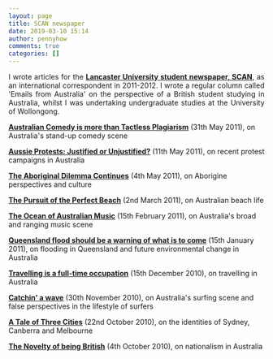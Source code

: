 ```yaml
---
layout: page
title: SCAN newspaper
date: 2019-03-10 15:14
author: pennyhow
comments: true
categories: []
---
```

<p style="text-align:justify;">I wrote articles for the <span style="text-decoration:underline;"><strong><a href="https://scan.lusu.co.uk/" target="_blank" rel="noopener noreferrer">Lancaster University student newspaper, SCAN</a></strong></span>, as an international correspondent in 2011-2012. I wrote a regular column called 'Emails from Australia' on the perspective of a British student studying in Australia, whilst I was undertaking undergraduate studies at the University of Wollongong.</p>
<a href="http://scan.lusu.co.uk/index.php/2011/05/31/australian-comedy-is-more-than-tactless-plagiarism/" target="_blank" rel="noopener noreferrer"><strong><span style="text-decoration:underline;">Australian Comedy is more than Tactless Plagiarism</span></strong></a> (31th May 2011), on Australia's stand-up comedy scene

<a href="http://scan.lusu.co.uk/index.php/2011/05/20/aussie-protests-justified-or-unjustified/" target="_blank" rel="noopener noreferrer"><span style="text-decoration:underline;"><strong>Aussie Protests: Justified or Unjustified?</strong></span></a> (11th May 2011), on recent protest campaigns in Australia

<a href="http://scan.lusu.co.uk/index.php/2011/05/04/the-aboriginal-dilemma-continued/" target="_blank" rel="noopener noreferrer"><strong><span style="text-decoration:underline;">The Aboriginal Dilemma Continues</span></strong></a> (4th May 2011), on Aborigine perspectives and culture

<a href="http://scan.lusu.co.uk/index.php/2011/03/02/the-pursuit-of-the-perfect-beach/" target="_blank" rel="noopener noreferrer"><strong><span style="text-decoration:underline;">The Pursuit of the Perfect Beach</span></strong></a> (2nd March 2011), on Australian beach life

<strong><span style="text-decoration:underline;"><a href="http://scan.lusu.co.uk/index.php/2011/02/15/the-ocean-of-australian-music/" target="_blank" rel="noopener noreferrer">The Ocean of Australian Music</a></span></strong> (15th February 2011), on Australia's broad and ranging music scene

<a href="http://scan.lusu.co.uk/index.php/2011/01/15/queensland-floods-should-be-warning-of-what-is-to-come/" target="_blank" rel="noopener noreferrer"><strong><span style="text-decoration:underline;">Queensland flood should be a warning of what is to come</span></strong></a> (15th January 2011), on flooding in Queensland and future environmental change in Australia

<a href="http://scan.lusu.co.uk/index.php/2010/12/15/travelling-is-a-full-time-occupation/" target="_blank" rel="noopener noreferrer"><strong><span style="text-decoration:underline;">Travelling is a full-time occupation</span></strong></a> (15th December 2010), on travelling in Australia

<a href="http://scan.lusu.co.uk/index.php/2010/11/30/oh-mama-i-wanna-go-surfing/" target="_blank" rel="noopener noreferrer"><strong><span style="text-decoration:underline;">Catchin' a wave</span></strong></a> (30th November 2010), on Australia's surfing scene and false perspectives in the lifestyle of surfers

<span style="text-decoration:underline;"><strong><a href="http://scan.lusu.co.uk/index.php/2010/10/22/a-tale-of-three-cities/" target="_blank" rel="noopener noreferrer">A Tale of Three Cities</a></strong></span> (22nd October 2010), on the identities of Sydney, Canberra and Melbourne

<a href="http://scan.lusu.co.uk/index.php/2010/10/04/the-novelty-of-being-british/" target="_blank" rel="noopener noreferrer"><span style="text-decoration:underline;"><strong>The Novelty of being British</strong></span></a> (4th October 2010), on nationalism in Australia
